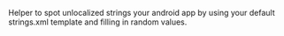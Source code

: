 Helper to spot unlocalized strings your android app by using your default strings.xml template and filling in random values.